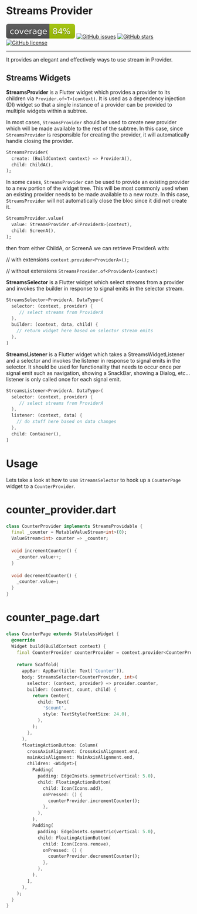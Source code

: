 # Streams Provider

![Coverage](https://raw.githubusercontent.com/markgravity/stream_provider/master/packages/streams_provider/coverage_badge.svg?sanitize=true) [![GitHub issues](https://img.shields.io/github/issues/markgravity/stream_provider)](https://github.com/markgravity/stream_provider/issues) [![GitHub stars](https://img.shields.io/github/stars/markgravity/stream_provider)](https://github.com/markgravity/stream_provider/stargazers) [![GitHub license](https://img.shields.io/github/license/markgravity/object_mapper)](https://github.com/markgravity/stream_provider/blob/master/LICENSE)

------

It provides an elegant and effectively ways to use stream in Provider.

## Streams Widgets
**StreamsProvider** is a Flutter widget which provides a provider to its children via `Provider.of<T>(context)`. It is used as a dependency injection (DI) widget so that a single instance of a provider can be provided to multiple widgets within a subtree.

In most cases, `StreamsProvider` should be used to create new provider which will be made available to the rest of the subtree. In this case, since `StreamsProvider` is responsible for creating the provider, it will automatically handle closing the provider.

```dart
StreamsProvider(
  create: (BuildContext context) => ProviderA(),
  child: ChildA(),
);
```

In some cases, `StreamsProvider` can be used to provide an existing provider to a new portion of the widget tree. This will be most commonly used when an existing provider needs to be made available to a new route. In this case, `StreamsProvider` will not automatically close the bloc since it did not create it.

```dart
StreamsProvider.value(
  value: StreamsProvider.of<ProviderA>(context),
  child: ScreenA(),
);
```

then from either ChildA, or ScreenA we can retrieve ProviderA with:

// with extensions
`context.provider<ProviderA>();`

// without extensions
`StreamsProvider.of<ProviderA>(context)`

**StreamsSelector** is a Flutter widget which select streams from a provider and invokes the builder in response to signal emits in the selector stream.

```dart
StreamsSelector<ProviderA, DataType>(
  selector: (context, provider) {
     // select streams from ProviderA
  },
  builder: (context, data, child) {
    // return widget here based on selector stream emits
  },
)
```

**StreamsListener** is a Flutter widget which takes a StreamsWidgetListener and a selector and invokes the listener in response to signal emits in the selector.  It should be used for functionality that needs to occur once per signal emit such as navigation, showing a SnackBar, showing a Dialog, etc...
listener is only called once for each signal emit.

```dart
StreamsListener<ProviderA, DataType>(
  selector: (context, provider) {
     // select streams from ProviderA
  },
  listener: (context, data) {
    // do stuff here based on data changes
  },
  child: Container(),
)
```

# Usage #
Lets take a look at how to use `StreamsSelector` to hook up a `CounterPage` widget to a `CounterProvider`.
# counter_provider.dart #
```dart
class CounterProvider implements StreamsProvidable {
  final _counter = MutableValueStream<int>(0);
  ValueStream<int> counter => _counter;

  void incrementCounter() {
    _counter.value++;
  }

  void decrementCounter() {
    _counter.value—;
  }
}
```

# counter_page.dart #
```dart
class CounterPage extends StatelessWidget {
  @override
  Widget build(BuildContext context) {
    final CounterProvider counterProvider = context.provider<CounterProvider>();

    return Scaffold(
      appBar: AppBar(title: Text('Counter')),
      body: StreamsSelector<CounterProvider, int>(
        selector: (context, provider) => provider.counter,
        builder: (context, count, child) {
          return Center(
            child: Text(
              '$count',
              style: TextStyle(fontSize: 24.0),
            ),
          );
        },
      ),
      floatingActionButton: Column(
        crossAxisAlignment: CrossAxisAlignment.end,
        mainAxisAlignment: MainAxisAlignment.end,
        children: <Widget>[
          Padding(
            padding: EdgeInsets.symmetric(vertical: 5.0),
            child: FloatingActionButton(
              child: Icon(Icons.add),
              onPressed: () {
                counterProvider.incrementCounter();
              },
            ),
          ),
          Padding(
            padding: EdgeInsets.symmetric(vertical: 5.0),
            child: FloatingActionButton(
              child: Icon(Icons.remove),
              onPressed: () {
                counterProvider.decrementCounter();
              },
            ),
          ),
        ],
      ),
    );
  }
}
```